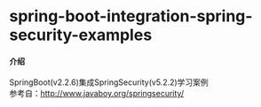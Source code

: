 # spring-boot-integration-spring-security-examples

#### 介绍
SpringBoot(v2.2.6)集成SpringSecurity(v5.2.2)学习案例  
参考自：http://www.javaboy.org/springsecurity/
